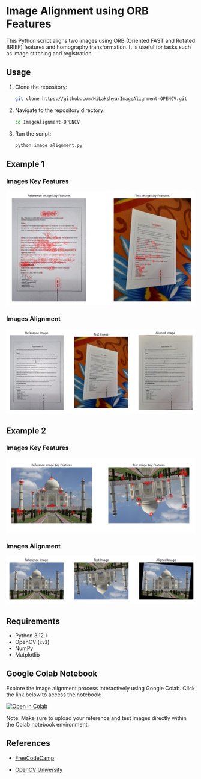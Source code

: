 # Image Alignment using ORB Features

This Python script aligns two images using ORB (Oriented FAST and Rotated BRIEF) features and homography transformation. It is useful for tasks such as image stitching and registration.

## Usage

1. Clone the repository:
    ```bash
    git clone https://github.com/HiLakshya/ImageAlignment-OPENCV.git
    ```

2. Navigate to the repository directory:
    ```bash
    cd ImageAlignment-OPENCV
    ```

3. Run the script:
    ```bash
    python image_alignment.py
    ```

## Example 1

### Images Key Features
![Reference Image Key Features](assets/reff1.png)

### Images Alignment
![Test Image Key Features](assets/reff2.png)

## Example 2

### Images Key Features
![Reference Image Key Features](assets/reff3.png)

### Images Alignment
![Test Image Key Features](assets/reff4.png)


## Requirements

- Python 3.12.1
- OpenCV (`cv2`)
- NumPy
- Matplotlib

## Google Colab Notebook

Explore the image alignment process interactively using Google Colab. Click the link below to access the notebook:

[![Open in Colab](https://colab.research.google.com/assets/colab-badge.svg)](https://colab.research.google.com/drive/1noDZx6yapFwTinHfr_odXGC-NjOtk6Se?usp=sharing)

Note: Make sure to upload your reference and test images directly within the Colab notebook environment.

## References

- [FreeCodeCamp](https://www.freecodecamp.org/)

- [OpenCV University](https://opencv.org/university/)
